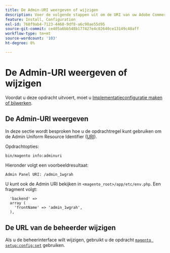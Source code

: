 ```yaml
---
title: De Admin-URI weergeven of wijzigen
description: Voer de volgende stappen uit om de URI van uw Adobe Commerce- of Magento Open Source-beheertoepassing weer te geven en te wijzigen.
feature: Install, Configuration
exl-id: 768f9ab4-7123-4460-9df8-a6c98ae55d95
source-git-commit: ce405a6bb548b177427e4c02640ce13149c48aff
workflow-type: tm+mt
source-wordcount: '103'
ht-degree: 0%

---
```


# De Admin-URI weergeven of wijzigen

Voordat u deze opdracht uitvoert, moet u [Implementatieconfiguratie maken of bijwerken](deployment.md).

## De Admin-URI weergeven

In deze sectie wordt besproken hoe u de opdrachtregel kunt gebruiken om de Admin Uniform Resource Identifier ([URI](https://www.w3.org/Protocols/rfc2616/rfc2616-sec3.html#sec3.2)).

Opdrachtopties:

```bash
bin/magento info:adminuri
```

Hieronder volgt een voorbeeldresultaat:

```terminal
Admin Panel URI: /admin_1wgrah
```

U kunt ook de Admin URI bekijken in `<magento_root>/app/etc/env.php`. Een fragment volgt:

```php?start_inline=1
  'backend' =>
  array (
    'frontName' => 'admin_1wgrah',
  ),
```

## De URL van de beheerder wijzigen

Als u de beheerinterface wilt wijzigen, gebruikt u de opdracht [`magento setup:config:set`](deployment.md) gebruiken.
